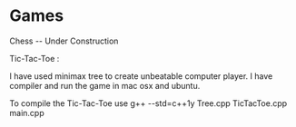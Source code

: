 # Games

Chess -- Under Construction


Tic-Tac-Toe : 
 
I have used minimax tree to create unbeatable computer player. I have compiler and run the game in mac osx and ubuntu. 

To compile the Tic-Tac-Toe use
    g++ --std=c++1y Tree.cpp TicTacToe.cpp main.cpp
